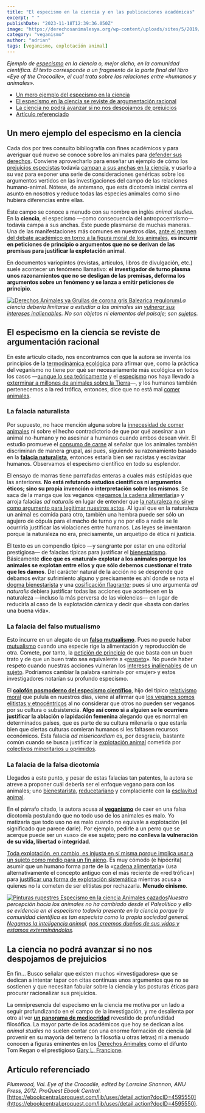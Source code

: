 ```yaml
---
title: "El especismo en la ciencia y en las publicaciones académicas"
excerpt: " "
publishDate: "2023-11-18T12:39:36.050Z"
image: "https://derechosanimalesya.org/wp-content/uploads/sites/5/2019/01/Fragmento-especista-de-Eye-of-the-Crocodile.webp"
category: "veganismo"
author: "adrian"
tags: [veganismo, explotación animal]
---
```

_Ejemplo de [especismo](https://derechosanimalesya.org/que-es-el-especismo/) en la ciencia o, mejor dicho, en la comunidad científica. El texto corresponde a un fragmento de la parte final del libro «Eye of the Crocodile», el cual trata sobre las relaciones entre «humanos y animales»._

- [Un mero ejemplo del especismo en la ciencia](https://derechosanimalesya.org/el-especismo-en-la-ciencia-y-en-las-publicaciones-academicas/#Un_mero_ejemplo_del_especismo_en_la_ciencia "Un mero ejemplo del especismo en la ciencia")
- [El especismo en la ciencia se reviste de argumentación racional](https://derechosanimalesya.org/el-especismo-en-la-ciencia-y-en-las-publicaciones-academicas/#El_especismo_en_la_ciencia_se_reviste_de_argumentacion_racional "El especismo en la ciencia se reviste de argumentación racional")
- [La ciencia no podrá avanzar si no nos despojamos de prejuicios](https://derechosanimalesya.org/el-especismo-en-la-ciencia-y-en-las-publicaciones-academicas/#La_ciencia_no_podra_avanzar_si_no_nos_despojamos_de_prejuicios "La ciencia no podrá avanzar si no nos despojamos de prejuicios")
- [Artículo referenciado](https://derechosanimalesya.org/el-especismo-en-la-ciencia-y-en-las-publicaciones-academicas/#Articulo_referenciado "Artículo referenciado")

## Un mero ejemplo del especismo en la ciencia

Cada dos por tres consulto bibliografía con fines académicos y para averiguar qué nuevo se conoce sobre los animales para [defender sus derechos](https://derechosanimalesya.org/introduccion-a-los-derechos-animales/). Conviene aprovecharlo para enseñar un ejemplo de cómo los [prejuicios especistas](https://derechosanimalesya.org/que-es-el-especismo/) todavía [campan a sus anchas en la ciencia](https://derechosanimalesya.org/el-antropocentrismo-en-la-ciencia-un-mal-inevitable/), y usarlo a su vez para exponer una serie de consideraciones genéricas sobre los argumentos vertidos en las investigaciones del campo de las relaciones humano-animal. Nótese, de antemano, que esta dicotomía inicial centra el asunto en nosotros y reduce todas las especies animales como si no hubiera diferencias entre ellas.

Este campo se conoce a menudo con su nombre en inglés _animal studies_. En la **ciencia**, el especismo —como consecuencia del antropocentrismo— todavía campa a sus anchas. Éste puede plasmarse de muchas maneras. Una de las manifestaciones más comunes en nuestros días, [ante el germen del debate académico en torno a la figura moral de los animales](https://filosofiavegana.blogspot.com/2019/07/comte-sponville-y-la-cuestion-del.html), **es incurrir en peticiones de principio o argumentos que no se derivan de las premisas para justificar la explotación animal**.

En documentos variopintos (revistas, artículos, libros de divulgación, etc.) suele acontecer un fenómeno llamativo: **el investigador de turno plasma unos razonamientos que no se desligan de las premisas, deforma los argumentos sobre un fenómeno y se lanza a emitir peticiones de principio**.

[![¡Derechos Animales ya Grullas de corona gris Balearica regulorum](https://derechosanimalesya.org/wp-content/uploads/sites/5/2019/01/%C2%A1Derechos-Animales-ya-Grullas-de-corona-gris-Balearica-regulorum.webp "El especismo en la ciencia y en las publicaciones académicas 10")](https://derechosanimalesya.org/wp-content/uploads/sites/5/2019/01/%C2%A1Derechos-Animales-ya-Grullas-de-corona-gris-Balearica-regulorum.webp)_La ciencia debería limitarse a estudiar a los animales sin [vulnerar sus intereses inalienables](https://derechosanimalesya.org/traicionamos-a-los-animales/). No son objetos ni elementos del paisaje; son [sujetos](https://derechosanimalesya.org/los-derechos-individuales-y-el-software-libre/)._

## El especismo en la ciencia se reviste de argumentación racional

En este artículo citado, nos encontramos con que la autora se inventa los principios de la [termodinámica ecológica](https://derechosanimalesya.org/acercamiento-de-los-derechos-animales-a-la-gestion-ambiental/) para afirmar que, como la práctica del veganismo no tiene por qué ser necesariamente más ecológica en todos los casos —[aunque lo sea teóricamente](https://filosofiavegana.blogspot.com/2015/08/la-confusion-de-claudio-bertonatti.html) y el [especismo](https://derechosanimalesya.org/que-es-el-especismo/) nos haya llevado a [exterminar a millones de animales sobre la Tierra](https://derechosanimalesya.org/la-biomasa-y-el-exterminio-de-los-animales-salvajes/)—, y los humanos también pertenecemos a la red trófica, entonces, dice que no está mal [comer animales](https://derechosanimalesya.org/comer-carne-es-una-decision-personal/).

### La falacia naturalista

Por supuesto, no hace mención alguna sobre la [innecesidad de comer animales](http://lluvia-con-truenos.blogspot.com/p/nutricion.html) ni sobre el hecho contradictorio de que por qué asesinar a un animal no-humano y no asesinar a humanos cuando ambos desean vivir. El estudio promueve el [consumo de carne](https://derechosanimalesya.org/comer-carne-es-una-decision-personal/) al señalar que los animales también discriminan de manera grupal, así pues, siguiendo su razonamiento basado en la [**falacia naturalista**](https://derechosanimalesya.org/la-falacia-naturalista-como-argumento-para-excusar-la-explotacion-animal/), entonces estaría bien ser racistas y esclavizar humanos. Observamos el especismo científico en todo su esplendor.

El ensayo de marras tiene parrafadas enteras a cuales más estúpidas que las anteriores. **No está refutando estudios científicos ni argumentos éticos; sino su propia invención o interpretación sobre los mismos**. Se saca de la manga que los veganos «[negamos la cadena alimentaria](https://derechosanimalesya.org/el-fijismo-ecologista-y-otras-creencias-anticientificas/)» y arroja falacias _ad naturalis_ en lugar de entender que [la naturaleza no sirve como argumento para legitimar nuestros actos](https://derechosanimalesya.org/los-intereses-inalienables-definicion-y-fundamentos/). Al igual que en la naturaleza un animal es comida para otro, también una hembra puede ser sólo un agujero de cópula para el macho de turno y no por ello a nadie se le ocurriría justificar las violaciones entre humanos. Las leyes se inventaron porque la naturaleza no era, precisamente, un arquetipo de ética ni justicia.

El texto es un compendio típico —y sangrante por estar en una editorial prestigiosa— de falacias típicas para justificar el [bienestarismo](https://derechosanimalesya.org/los-tres-movimientos-del-animalismo/). Básicamente **dice que es «natural» explotar a los animales porque los animales se explotan entre ellos y que sólo debemos cuestionar el trato que les damos**. Del carácter natural de la acción no se desprende que debamos evitar sufrimiento alguno y precisamente es ahí donde se nota el [dogma bienestarista](https://derechosanimalesya.org/el-fraude-del-bienestar-animal-y-de-la-carne-ecologica/) y una [cosificación flagrante](https://derechosanimalesya.org/humanizacion-animalizacion-y-cosificacion/); pues si uno argumenta _ad naturalis_ debiera justificar todas las acciones que acontecen en la naturaleza —incluso la más perversa de las violencias— en lugar de reducirla al caso de la explotación cárnica y decir que «basta con darles una buena vida».

### La falacia del falso mutualismo

Esto incurre en un alegato de un [**falso mutualismo**](https://derechosanimalesya.org/especistas-en-accion-el-especismo-ecologico/). Pues no puede haber [mutualismo](https://derechosanimalesya.org/la-esclavitud-de-los-animales-domesticados/) cuando una especie rige la alimentación y reproducción de otra. Comete, por tanto, la [petición de principio](https://derechosanimalesya.org/las-falacias-dialecticas-mas-comunes-para-justificar-la-explotacion-animal/) de que basta con un buen trato y de que un buen trato sea equivalente a «[respeto](https://derechosanimalesya.org/los-animales-merecen-respeto-no-necesariamente-amor-ni-compasion/)». No puede haber respeto cuando nuestras acciones vulneran los [intereses inalienables](https://derechosanimalesya.org/los-intereses-inalienables-definicion-y-fundamentos/) de un [sujeto](https://derechosanimalesya.org/el-principio-de-igualdad-para-otros-animales/). Podríamos cambiar la palabra «animal» por «mujer» y estos investigadores notarían su profundo especismo.

El [**colofón posmoderno del especismo científico**](https://derechosanimalesya.org/la-discriminacion-moral-historia-sociologia-y-psicologia-humana/), hijo del típico [relativismo moral](http://filosofiavegana.blogspot.com/2013/07/el-origen-de-la-moral.html) que pulula en nuestros días, viene al afirmar que [los veganos somos elitistas y etnocéntricos](https://derechosanimalesya.org/la-argucia-de-las-organizaciones-animalistas/) al no considerar que otros no pueden ser veganos por su cultura o subsistencia. **Algo así como si a alguien se le ocurriera justificar la ablación o lapidación femenina** alegando que es normal en determinados países, que es parte de su cultura milenaria o que estaría bien que ciertas culturas comieran humanos si les faltasen recursos económicos. Esta falacia _ad misericordiam_ es, por desgracia, bastante común cuando se busca justificar la [explotación animal](https://derechosanimalesya.org/que-es-la-explotacion-animal-por-que-es-inmoral/) cometida por [colectivos minoritarios u oprimidos](https://derechosanimalesya.org/una-vision-romantica-de-la-esclavitud-animal/).

### La falacia de la falsa dicotomía

Llegados a este punto, y pesar de estas falacias tan patentes, la autora se atreve a proponer cuál debería ser el enfoque vegano para con los animales; uno [bienestarista](https://derechosanimalesya.org/el-bienestar-de-los-animales-de-granja-es-un-fraude/), [reducetariano](https://derechosanimalesya.org/reducetarianismo-el-nuevo-negocio-de-la-hipocresia/) y complaciente con la [esclavitud animal](https://derechosanimalesya.org/la-esclavitud-animal-existe-y-es-tan-injusta-como-la-esclavitud-humana/).

En el párrafo citado, la autora acusa al **[veganismo](https://derechosanimalesya.org/que-es-el-veganismo-y-como-llevarlo-a-la-practica/)** de caer en una falsa dicotomía postulando que no todo uso de los animales es malo. Yo matizaría que todo uso no es malo cuando no equivale a explotación (el significado que parece darle). Por ejemplo, pedirle a un perro que se acerque puede ser un «uso» de ese sujeto; pero **no conlleva la vulneración de su vida, libertad o integridad**.

[Toda explotación, en cambio, es injusta en sí misma porque implica usar a un sujeto como medio para un fin ajeno](https://derechosanimalesya.org/el-principio-de-igualdad-hacia-los-animales/). Es muy cómodo (e hipócrita) asumir que un humano forma parte de la «[cadena alimentaria](http://lluvia-con-truenos.blogspot.com/2015/05/la-cadenacantinela-alimenticia.html)» (usa alternativamente el concepto antiguo con el más reciente de «red trófica») para [justificar una forma de explotación sistemática](https://derechosanimalesya.org/el-fraude-del-bienestar-animal-y-de-la-carne-ecologica/) mientras acusa a quienes no la cometen de ser elitistas por rechazarla. **Menudo cinismo**.

[![Pinturas rupestres  Especismo en la ciencia  Animales cazados](https://derechosanimalesya.org/wp-content/uploads/sites/5/2019/01/%C2%A1Derechos-Animales-ya-Pinturas-rupestres.webp "El especismo en la ciencia y en las publicaciones académicas 11")](https://derechosanimalesya.org/wp-content/uploads/sites/5/2019/01/%C2%A1Derechos-Animales-ya-Pinturas-rupestres.webp)_Nuestra percepción hacia los animales no ha cambiado desde el Paleolítico y ello se evidencia en el especismo todavía presente en la ciencia porque la comunidad científica es tan especista como la propia sociedad general. [Negamos la inteligencia anima](https://derechosanimalesya.org/la-inteligencia-animal-lloyd-morgan-y-el-negacionismo-cientifico/)l, [nos creemos dueños de sus vidas y estamos exterminándolos](https://derechosanimalesya.org/la-biomasa-y-el-exterminio-de-los-animales-salvajes/)._

## La ciencia no podrá avanzar si no nos despojamos de prejuicios

En fin… Busco señalar que existen muchos «investigadores» que se dedican a intentar tapar con citas continuas unos argumentos que no se sostienen y que necesitan fabular sobre la ciencia y las posturas éticas para procurar racionalizar sus prejuicios.

La omnipresencia del especismo en la ciencia me motiva por un lado a seguir profundizando en el campo de la investigación, y me desalienta por otro al ver [**un panorama de mediocridad**](https://derechosanimalesya.org/la-victimizacion-de-los-explotadores/) revestido de profundidad filosófica. La mayor parte de los académicos que hoy se dedican a los _animal studies_ no suelen contar con una enorme formación de ciencia (al provenir en su mayoría del terreno la filosofía u otras letras) ni a menudo conocen a figuras eminentes en los [Derechos Animales](https://derechosanimalesya.org/introduccion-a-los-derechos-animales/) como el difunto Tom Regan o el prestigioso [Gary L. Francione](https://derechosanimalesya.org/gary-francione-y-los-seis-principios-del-abolicionismo/).

## Artículo referenciado

_Plumwood, Val. Eye of the Crocodile, edited by Lorraine Shannon, ANU Press, 2012. ProQuest Ebook Central._  
[https://ebookcentral.proquest.com/lib/uses/detail.action?docID=4595550](https://ebookcentral.proquest.com/lib/uses/detail.action?docID=4595550).